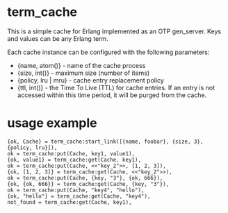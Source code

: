 # term_cache

This is a simple cache for Erlang implemented as an OTP gen_server.
Keys and values can be any Erlang term.

Each cache instance can be configured with the following parameters:

* {name, atom()} - name of the cache process
* {size, int()} - maximum size (number of items)
* {policy, lru | mru} - cache entry replacement policy
* {ttl, int()} - the Time To Live (TTL) for cache entries. If an entry is not accessed within this time period, it will be purged from the cache.


# usage example

    {ok, Cache} = term_cache:start_link([{name, foobar}, {size, 3}, {policy, lru}]),
    ok = term_cache:put(Cache, key1, value1),
    {ok, value1} = term_cache:get(Cache, key1),
    ok = term_cache:put(Cache, <<"key_2">>, [1, 2, 3]),
    {ok, [1, 2, 3]} = term_cache:get(Cache, <<"key_2">>),
    ok = term_cache:put(Cache, {key, "3"}, {ok, 666}),
    {ok, {ok, 666}} = term_cache:get(Cache, {key, "3"}),
    ok = term_cache:put(Cache, "key4", "hello"),
    {ok, "hello"} = term_cache:get(Cache, "key4"),
    not_found = term_cache:get(Cache, key1),